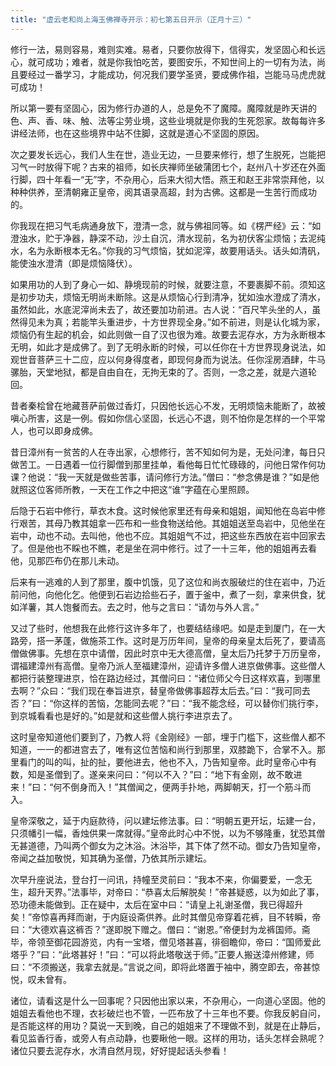 ```yaml
---
title: "虚云老和尚上海玉佛禅寺开示：初七第五日开示（正月十三）"
---
```



修行一法，易则容易，难则实难。易者，只要你放得下，信得实，发坚固心和长远心，就可成功；难者，就是你我怕吃苦，要图安乐，不知世间上的一切有为法，尚且要经过一番学习，才能成功，何况我们要学圣贤，要成佛作祖，岂能马马虎虎就可成功！

所以第一要有坚固心，因为修行办道的人，总是免不了魔障。魔障就是昨天讲的色、声、香、味、触、法等尘劳业境，这些业境就是你我的生死怨家。故每每许多讲经法师，也在这些境界中站不住脚，这就是道心不坚固的原因。

次之要发长远心，我们人生在世，造业无边，一旦要来修行，想了生脱死，岂能把习气一时放得下呢？古来的祖师，如长庆禅师坐破蒲团七个，赵州八十岁还在外面行脚，四十年看一“无”字，不杂用心，后来大彻大悟。燕王和赵王非常崇拜他，以种种供养，至清朝雍正皇帝，阅其语录高超，封为古佛。这都是一生苦行而成功的。

你我现在把习气毛病通身放下，澄清一念，就与佛祖同等。如《楞严经》云：“如澄浊水，贮于净器，静深不动，沙土自沉，清水现前，名为初伏客尘烦恼；去泥纯水，名为永断根本无名。”你我的习气烦恼，犹如泥滓，故要用话头。话头如清矾，能使浊水澄清（即是烦恼降伏）。

如果用功的人到了身心一如、静境现前的时候，就要注意，不要裹脚不前。须知这是初步功夫，烦恼无明尚未断除。这是从烦恼心行到清净，犹如浊水澄成了清水，虽然如此，水底泥滓尚未去了，故还要加功前进。古人说：“百尺竿头坐的人，虽然得见未为真；若能竿头重进步，十方世界现全身。”如不前进，则是认化城为家，烦恼仍有生起的机会，如此则做一自了汉也很为难。故要去泥存水，方为永断根本无明，如此才是成佛了。到了无明永断的时候，可以任你在十方世界现身说法，如观世音菩萨三十二应，应以何身得度者，即现何身而为说法。任你淫房酒肆，牛马骡胎，天堂地狱，都是自由自在，无拘无束的了。否则，一念之差，就是六道轮回。

昔者秦桧曾在地藏菩萨前做过香灯，只因他长远心不发，无明烦恼未能断了，故被嗔心所害，这是一例。假如你信心坚固，长远心不退，则不怕你是怎样的一个平常人，也可以即身成佛。

昔日漳州有一贫苦的人在寺出家，心想修行，苦不知如何为是，无处问津，每日只做苦工。一日遇着一位行脚僧到那里挂单，看他每日忙忙碌碌的，问他日常作何功课？他说：“我一天就是做些苦事，请问修行方法。”僧曰：“参念佛是谁？”如是他就照这位客师所教，一天在工作之中把这“谁”字蕴在心里照顾。

后隐于石岩中修行，草衣木食。这时候他家里还有母亲和姐姐，闻知他在岛岩中修行艰苦，其母乃教其姐拿一匹布和一些食物送给他。其姐姐送至岛岩中，见他坐在岩中，动也不动。去叫他，他也不应。其姐姐气不过，把这些东西放在岩中回家去了。但是他也不睬也不瞧，老是坐在洞中修行。过了一十三年，他的姐姐再去看他，见那匹布仍在那儿未动。

后来有一逃难的人到了那里，腹中饥饿，见了这位和尚衣服破烂的住在岩中，乃近前问他，向他化乞。他便到石岩边拾些石子，置于釜中，煮了一刻，拿来供食，犹如洋薯，其人饱餐而去。去之时，他与之言曰：“请勿与外人言。”

又过了些时，他想我在此修行这许多年了，也要结结缘吧。如是走到厦门，在一大路旁，搭一茅蓬，做施茶工作。这时是万历年间，皇帝的母亲皇太后死了，要请高僧做佛事。先想在京中请僧，因此时京中无大德高僧，皇太后乃托梦于万历皇帝，谓福建漳州有高僧。皇帝乃派人至福建漳州，迎请许多僧人进京做佛事。这些僧人都把行装整理进京，恰在路边经过，其僧问曰：“诸位师父今日这样欢喜，到哪里去啊？”众曰：“我们现在奉旨进京，替皇帝做佛事超荐太后去。”曰：“我可同去否？”曰：“你这样的苦恼，怎能同去呢？”曰：“我不能念经，可以替你们挑行李，到京城看看也是好的。”如是就和这些僧人挑行李进京去了。

这时皇帝知道他们要到了，乃教人将《金刚经》一部，埋于门槛下，这些僧人都不知道，一一的都进宫去了，唯有这位苦恼和尚行到那里，双膝跪下，合掌不入。那里看门的叫的叫，扯的扯，要他进去，他也不入，乃告知皇帝。此时皇帝心中有数，知是圣僧到了。遂亲来问曰：“何以不入？”曰：“地下有金刚，故不敢进来！”曰：“何不倒身而入！”其僧闻之，便两手扑地，两脚朝天，打一个筋斗而入。

皇帝深敬之，延于内庭款待，问以建坛修法事。曰：“明朝五更开坛，坛建一台，只须幡引一幅，香烛供果一席就得。”皇帝此时心中不悦，以为不够隆重，犹恐其僧无甚道德，乃叫两个御女为之沐浴。沐浴毕，其下体了然不动。御女乃告知皇帝，帝闻之益加敬悦，知其确为圣僧，乃依其所示建坛。

次早升座说法，登台打一问讯，持幢至灵前曰：“我本不来，你偏要爱，一念无生，超升天界。”法事毕，对帝曰：“恭喜太后解脱矣！”帝甚疑惑，以为如此了事，恐功德未能做到。正在疑中，太后在室中曰：“请皇上礼谢圣僧，我已得超升矣！”帝惊喜再拜而谢，于内庭设斋供养。此时其僧见帝穿着花裤，目不转瞬，帝曰：“大德欢喜这裤否？”遂即脱下赠之。僧曰：“谢恩。”帝便封为龙裤国师。斋毕，帝领至御花园游览，内有一宝塔，僧见塔甚喜，徘徊瞻仰，帝曰：“国师爱此塔乎？”曰：“此塔甚好！”曰：“可以将此塔敬送于师。”正要人搬送漳州修建，师曰：“不须搬送，我拿去就是。”言说之间，即将此塔置于袖中，腾空即去，帝甚惊悦，叹未曾有。

诸位，请看这是什么一回事呢？只因他出家以来，不杂用心，一向道心坚固。他的姐姐去看他也不理，衣衫破烂也不管，一匹布放了十三年也不要。你我反躬自问，是否能这样的用功？莫说一天到晚，自己的姐姐来了不理做不到，就是在止静后，看见监香行香，或旁人有点动静，也要瞅他一眼。这样的用功，话头怎样会熟呢？诸位只要去泥存水，水清自然月现，好好提起话头参看！